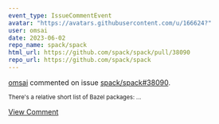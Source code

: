 ```yaml
---
event_type: IssueCommentEvent
avatar: "https://avatars.githubusercontent.com/u/166624?"
user: omsai
date: 2023-06-02
repo_name: spack/spack
html_url: https://github.com/spack/spack/pull/38090
repo_url: https://github.com/spack/spack
---
```


<a href='https://github.com/omsai' target='_blank'>omsai</a> commented on issue <a href='https://github.com/spack/spack/pull/38090' target='_blank'>spack/spack#38090</a>.

<small>There's a relative short list of Bazel packages:...</small>

<a href='https://github.com/spack/spack/pull/38090' target='_blank'>View Comment</a>